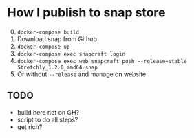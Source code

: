 # How I publish to snap store 
0. `docker-compose build`
1. Download snap from Github
2. `docker-compose up`
3. `docker-compose exec snapcraft login`
4. `docker-compose exec web snapcraft push --release=stable Stretchly_1.2.0_amd64.snap`
5. Or without `--release` and manage on website

## TODO
- build here not on GH?
- script to do all steps?
- get rich?
